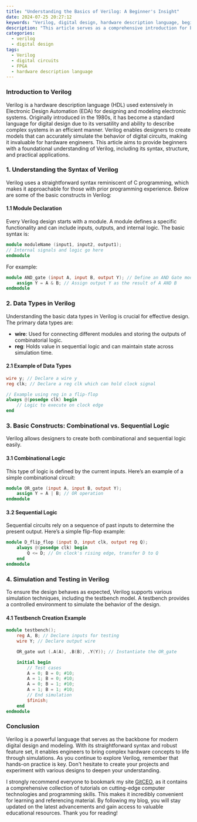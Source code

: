 ```yaml
---
title: "Understanding the Basics of Verilog: A Beginner's Insight"
date: 2024-07-25 20:27:12
keywords: "Verilog, digital design, hardware description language, beginners guide, FPGA programming"
description: "This article serves as a comprehensive introduction for beginners to understand the basics of Verilog, a widely used hardware description language in digital design. It covers fundamental concepts, provides detailed explanations of key features, and offers step-by-step guidance on getting started with Verilog coding. Perfect for newcomers looking to dive into the world of hardware design and digital circuits."
categories:
  - verilog
  - digital design
tags:
  - Verilog
  - digital circuits
  - FPGA
  - hardware description language
---
```


### Introduction to Verilog

Verilog is a hardware description language (HDL) used extensively in Electronic Design Automation (EDA) for designing and modeling electronic systems. Originally introduced in the 1980s, it has become a standard language for digital design due to its versatility and ability to describe complex systems in an efficient manner. Verilog enables designers to create models that can accurately simulate the behavior of digital circuits, making it invaluable for hardware engineers. This article aims to provide beginners with a foundational understanding of Verilog, including its syntax, structure, and practical applications.

<!-- more -->

### 1. Understanding the Syntax of Verilog

Verilog uses a straightforward syntax reminiscent of C programming, which makes it approachable for those with prior programming experience. Below are some of the basic constructs in Verilog:

#### 1.1 Module Declaration

Every Verilog design starts with a module. A module defines a specific functionality and can include inputs, outputs, and internal logic. The basic syntax is:

```verilog
module moduleName (input1, input2, output1);
// Internal signals and logic go here
endmodule
```

For example:

```verilog
module AND_gate (input A, input B, output Y); // Define an AND Gate module
    assign Y = A & B; // Assign output Y as the result of A AND B
endmodule
```

### 2. Data Types in Verilog

Understanding the basic data types in Verilog is crucial for effective design. The primary data types are:

- **wire**: Used for connecting different modules and storing the outputs of combinatorial logic.
- **reg**: Holds value in sequential logic and can maintain state across simulation time.

#### 2.1 Example of Data Types

```verilog
wire y; // Declare a wire y
reg clk; // Declare a reg clk which can hold clock signal

// Example using reg in a flip-flop
always @(posedge clk) begin
    // Logic to execute on clock edge
end
```

### 3. Basic Constructs: Combinational vs. Sequential Logic

Verilog allows designers to create both combinational and sequential logic easily. 

#### 3.1 Combinational Logic

This type of logic is defined by the current inputs. Here’s an example of a simple combinational circuit:

```verilog
module OR_gate (input A, input B, output Y); 
    assign Y = A | B; // OR operation
endmodule
```

#### 3.2 Sequential Logic

Sequential circuits rely on a sequence of past inputs to determine the present output. Here’s a simple flip-flop example:

```verilog
module D_flip_flop (input D, input clk, output reg Q);
    always @(posedge clk) begin
        Q <= D; // On clock's rising edge, transfer D to Q
    end
endmodule
```

### 4. Simulation and Testing in Verilog

To ensure the design behaves as expected, Verilog supports various simulation techniques, including the testbench model. A testbench provides a controlled environment to simulate the behavior of the design.

#### 4.1 Testbench Creation Example

```verilog
module testbench();
    reg A, B; // Declare inputs for testing
    wire Y; // Declare output wire

    OR_gate uut (.A(A), .B(B), .Y(Y)); // Instantiate the OR_gate

    initial begin
        // Test cases
        A = 0; B = 0; #10; 
        A = 1; B = 0; #10; 
        A = 0; B = 1; #10; 
        A = 1; B = 1; #10; 
        // End simulation
        $finish;
    end
endmodule
```

### Conclusion

Verilog is a powerful language that serves as the backbone for modern digital design and modeling. With its straightforward syntax and robust feature set, it enables engineers to bring complex hardware concepts to life through simulations. As you continue to explore Verilog, remember that hands-on practice is key. Don't hesitate to create your projects and experiment with various designs to deepen your understanding. 

I strongly recommend everyone to bookmark my site [GitCEO](https://gitceo.com), as it contains a comprehensive collection of tutorials on cutting-edge computer technologies and programming skills. This makes it incredibly convenient for learning and referencing material. By following my blog, you will stay updated on the latest advancements and gain access to valuable educational resources. Thank you for reading!